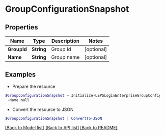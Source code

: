 # GroupConfigurationSnapshot
## Properties

Name | Type | Description | Notes
------------ | ------------- | ------------- | -------------
**GroupId** | **String** | Group Id | [optional] 
**Name** | **String** | Group name | [optional] 

## Examples

- Prepare the resource
```powershell
$GroupConfigurationSnapshot = Initialize-LEPSLoginEnterpriseGroupConfigurationSnapshot  -GroupId null `
 -Name null
```

- Convert the resource to JSON
```powershell
$GroupConfigurationSnapshot | ConvertTo-JSON
```

[[Back to Model list]](../README.md#documentation-for-models) [[Back to API list]](../README.md#documentation-for-api-endpoints) [[Back to README]](../README.md)

